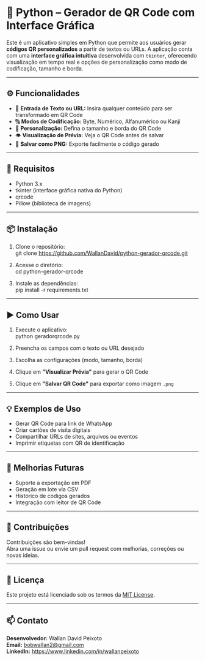 # 📲 Python – Gerador de QR Code com Interface Gráfica

Este é um aplicativo simples em Python que permite aos usuários gerar **códigos QR personalizados** a partir de textos ou URLs. A aplicação conta com uma **interface gráfica intuitiva** desenvolvida com `tkinter`, oferecendo visualização em tempo real e opções de personalização como modo de codificação, tamanho e borda.

---

## ⚙️ Funcionalidades

- 📝 **Entrada de Texto ou URL:** Insira qualquer conteúdo para ser transformado em QR Code
- 🔠 **Modos de Codificação:** Byte, Numérico, Alfanumérico ou Kanji
- 📏 **Personalização:** Defina o tamanho e borda do QR Code
- 👁️ **Visualização de Prévia:** Veja o QR Code antes de salvar
- 💾 **Salvar como PNG:** Exporte facilmente o código gerado

---

## 🧰 Requisitos

- Python 3.x  
- tkinter (interface gráfica nativa do Python)  
- qrcode  
- Pillow (biblioteca de imagens)

---

## 📦 Instalação

1. Clone o repositório:  
   git clone https://github.com/WallanDavid/python-gerador-qrcode.git

2. Acesse o diretório:  
   cd python-gerador-qrcode

3. Instale as dependências:  
   pip install -r requirements.txt

---

## ▶️ Como Usar

1. Execute o aplicativo:  
   python geradorqrcode.py

2. Preencha os campos com o texto ou URL desejado  
3. Escolha as configurações (modo, tamanho, borda)  
4. Clique em **"Visualizar Prévia"** para gerar o QR Code  
5. Clique em **"Salvar QR Code"** para exportar como imagem `.png`

---

## 💡 Exemplos de Uso

- Gerar QR Code para link de WhatsApp  
- Criar cartões de visita digitais  
- Compartilhar URLs de sites, arquivos ou eventos  
- Imprimir etiquetas com QR de identificação

---

## 🔧 Melhorias Futuras

- Suporte a exportação em PDF  
- Geração em lote via CSV  
- Histórico de códigos gerados  
- Integração com leitor de QR Code

---

## 🤝 Contribuições

Contribuições são bem-vindas!  
Abra uma issue ou envie um pull request com melhorias, correções ou novas ideias.

---

## 📜 Licença

Este projeto está licenciado sob os termos da [MIT License](LICENSE).

---

## 📫 Contato

**Desenvolvedor:** Wallan David Peixoto  
**Email:** bobwallan2@gmail.com  
**LinkedIn:** https://www.linkedin.com/in/wallanpeixoto
